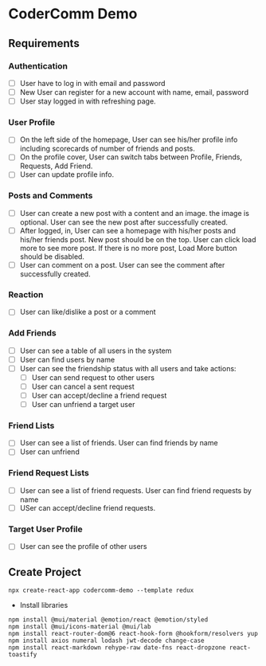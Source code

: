 # CoderComm Demo

## Requirements

### Authentication

- [ ] User have to log in with email and password
- [ ] New User can register for a new account with name, email, password
- [ ] User stay logged in with refreshing page.

### User Profile
- [ ] On the left side of the homepage, User can see his/her profile info including scorecards of number of friends and posts.
- [ ] On the profile cover, User can switch tabs between Profile, Friends, Requests, Add Friend.
- [ ] User can update profile info.

### Posts and Comments

- [ ] User can create a new post with a content and an image. the image is optional. User can see the new post after successfully created.
- [ ] After logged, in, User can see a homepage with his/her posts and his/her friends post. New post should be on the top. User can click load more to see more post. If there is no more post, Load More button should be disabled.
- [ ] User can comment on a post. User can see the comment after successfully created.

### Reaction
- [ ] User can like/dislike a post or a comment

### Add Friends
- [ ] User can see a table of all users in the system
- [ ] User can find users by name
- [ ] User can see the friendship status with all users and take actions:
  - [ ] User can send request to other users
  - [ ] User can cancel a sent request
  - [ ] User can accept/decline a friend request
  - [ ] User can unfriend a target user

### Friend Lists
- [ ] User can see a list of friends. User can find friends by name
- [ ] User can unfriend

### Friend Request Lists
- [ ] User can see a list of friend requests. User can find friend requests by name
- [ ] USer can accept/decline friend requests.

### Target User Profile
- [ ] User can see the profile of other users

## Create Project

```
npx create-react-app codercomm-demo --template redux
```

- Install libraries

```
npm install @mui/material @emotion/react @emotion/styled
npm install @mui/icons-material @mui/lab
npm install react-router-dom@6 react-hook-form @hookform/resolvers yup
npm install axios numeral lodash jwt-decode change-case
npm install react-markdown rehype-raw date-fns react-dropzone react-toastify
```